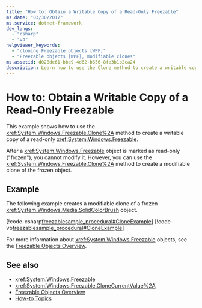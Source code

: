 ```yaml
---
title: "How to: Obtain a Writable Copy of a Read-Only Freezable"
ms.date: "03/30/2017"
ms.service: dotnet-framework
dev_langs:
  - "csharp"
  - "vb"
helpviewer_keywords:
  - "cloning Freezable objects [WPF]"
  - "Freezable objects [WPF], modifiable clones"
ms.assetid: d028de61-bbe9-4d62-b656-8fe3b1b2ca24
description: Learn how to use the Clone method to create a writable copy of a read-only Freezable and create a modifiable clone of the frozen object.
---
```

# How to: Obtain a Writable Copy of a Read-Only Freezable

This example shows how to use the <xref:System.Windows.Freezable.Clone%2A> method to create a writable copy of a read-only <xref:System.Windows.Freezable>.

After a <xref:System.Windows.Freezable> object is marked as read-only ("frozen"), you cannot modify it. However, you can use the <xref:System.Windows.Freezable.Clone%2A> method to create a modifiable clone of the frozen object.

## Example

The following example creates a modifiable clone of a frozen <xref:System.Windows.Media.SolidColorBrush> object.

[!code-csharp[freezablesample_procedural#CloneExample](~/samples/snippets/csharp/VS_Snippets_Wpf/freezablesample_procedural/CSharp/freezablesample.cs#cloneexample)]
[!code-vb[freezablesample_procedural#CloneExample](~/samples/snippets/visualbasic/VS_Snippets_Wpf/freezablesample_procedural/visualbasic/freezablesample.vb#cloneexample)]

For more information about <xref:System.Windows.Freezable> objects, see the [Freezable Objects Overview](freezable-objects-overview.md).

## See also

- <xref:System.Windows.Freezable>
- <xref:System.Windows.Freezable.CloneCurrentValue%2A>
- [Freezable Objects Overview](freezable-objects-overview.md)
- [How-to Topics](base-elements-how-to-topics.md)
